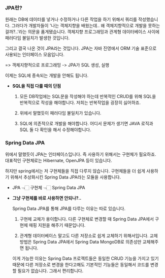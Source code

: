 ### JPA란?

원래는 DB에 데이터를 넣거나 수정하거나 다른 작업을 하기 위해서 쿼리를 작성했습니다. 그러다가 개발자들이 '나는 객체지향을 배웠는데.. 왜 객체지향적으로 개발을 못하는걸까?..'라는 의문을 품게됐습니다. 객체지향 프로그래밍과 관계형 데이터베이스 사이에 패러다임 불일치가 발생한 것입니다.

그리고 결국 나온 것이 JPA라는 것입니다. JPA는 자바 진영에서 ORM 기술 표준으로 사용되는 인터페이스 모음입니다.

=> 객체지향적으로 프로그래밍 -> JPA가 SQL 생성, 실행

이제는 SQL에 종속되는 개발을 안해도 됩니다.

- **SQL을 직접 다룰 때의 단점**

  1. 모든 DB작업에는 SQL문을 작성해야 하는데 반복적인 CRUD를 위해 SQL을 반복적으로 작성을 해야합니다. 저희는 반복작업을 굉장히 싫어하죠.

  2. 위에서 말했듯이 패러다임 불일치가 있습니다.

  3. SQL에 의존적으로 개발을 해야합니다. 어디서 문제가 생기면 JAVA 로직과 SQL 둘 다 확인을 해서 수정해야합니다.

### Spring Data JPA

위에서 말했듯이 JPA는 인터페이스입니다. 즉 사용하기 위해서는 구현체가 필요하죠. 대표적인 구현체로는 Hibernate, OpenJPA 등이 있습니다.

하지만 spring에서는 저 구현체들을 직접 다루지 않습니다. 구현체들을 더 쉽게 사용하기 위해서 추상화시킨 Spring Data JPA라는 모듈을 사용합니다.

- JPA 👈🏻 구현체 👈🏻 Spring Data JPA

- **그냥 구현체를 바로 사용하면 안되나?..**

  Spring Data JPA를 통해 JPA를 다루는 이유는 따로 있습니다.

  1. 구현체 교체가 용이합니다. 다른 구현체로 변경할 때 Spring Data JPA에서 구현체 매핑 지원을 해주기 때문입니다.

  2. 관계형 데이터베이스 말고도 다른 저장소로 쉽게 교체하기 위해서입니다. 교체 방법은 Spring Data JPA에서 Spring Data MongoDB로 의존성만 교체해주면 됩니다.

  이게 가능한 이유는 Spring Data 프로젝트들은 동일한 CRUD 기능을 가지고 있기 때문에 다른 저장소로 변경을 한다고해도 기본적인 기능들은 동일해서 코드를 변경할 필요가 없습니다. 그래서 편리합니다.
